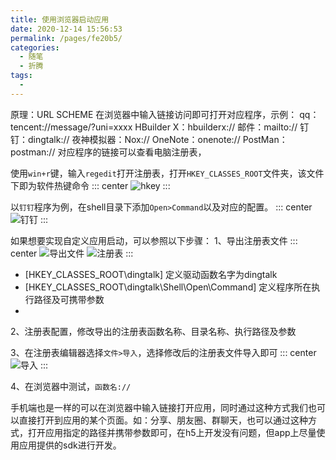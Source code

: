 ```yaml
---
title: 使用浏览器启动应用
date: 2020-12-14 15:56:53
permalink: /pages/fe20b5/
categories:
  - 随笔
  - 折腾
tags:
  - 
---
```

原理：URL SCHEME
在浏览器中输入链接访问即可打开对应程序，示例：
qq：tencent://message/?uni=xxxx
HBuilder X：hbuilderx://
邮件：mailto://
钉钉：dingtalk://
夜神模拟器：Nox://
OneNote：onenote://
PostMan：postman://
对应程序的链接可以查看电脑注册表，

使用`win+r`键，输入`regedit`打开注册表，打开`HKEY_CLASSES_ROOT`文件夹，该文件下即为软件热键命令
::: center
![hkey](https://lhost.oss-cn-chengdu.aliyuncs.com/blog/20201230162359.png)
:::

以`钉钉`程序为例，在shell目录下添加`Open>Command`以及对应的配置。
::: center
![钉钉](https://lhost.oss-cn-chengdu.aliyuncs.com/blog/20201230164526.png)
:::


如果想要实现自定义应用启动，可以参照以下步骤：
1、导出注册表文件
::: center
![导出文件](https://lhost.oss-cn-chengdu.aliyuncs.com/blog/20201230173532.png)
![注册表](https://lhost.oss-cn-chengdu.aliyuncs.com/blog/20201230173859.png)
:::
* [HKEY_CLASSES_ROOT\dingtalk] 定义驱动函数名字为dingtalk
* [HKEY_CLASSES_ROOT\dingtalk\Shell\Open\Command] 定义程序所在执行路径及可携带参数
* 
2、注册表配置，修改导出的注册表函数名称、目录名称、执行路径及参数

3、在注册表编辑器选择`文件>导入`，选择修改后的注册表文件导入即可
::: center
![导入](https://lhost.oss-cn-chengdu.aliyuncs.com/blog/20201230180803.png)
:::

4、在浏览器中测试，`函数名://`

手机端也是一样的可以在浏览器中输入链接打开应用，同时通过这种方式我们也可以直接打开到应用的某个页面。如：分享、朋友圈、群聊天，也可以通过这种方式，打开应用指定的路径并携带参数即可，在h5上开发没有问题，但app上尽量使用应用提供的sdk进行开发。